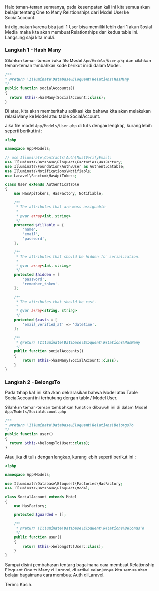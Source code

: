 Halo teman-teman semuanya, pada kesempatan kali ini kita semua akan belajar tentang One to Many Relationships dari Model User ke SocialAccount.



Ini digunakan karena bisa jadi 1 User bisa memiliki lebih dari 1 akun Sosial Media, maka kita akan membuat Relationships dari kedua table ini. Langsung saja kita mulai.



### Langkah 1 - Hash Many

Silahkan teman-teman buka file Model `App/Models/User.php` dan silahkan teman-teman tambahkan kode berikut ini di dalam Model.



```php
/**
* @return \Illuminate\Database\Eloquent\Relations\HasMany
*/
public function socialAccounts()
{
  return $this->hasMany(SocialAccount::class);
}
```



Di atas, kita akan memberitahu aplikasi kita bahawa kita akan melakukan relasi Many ke Model atau table SocialAccount.



Jika file model `App/Models/User.php` di tulis dengan lengkap, kurang lebih seperti berikut ini :

```php
<?php

namespace App\Models;

// use Illuminate\Contracts\Auth\MustVerifyEmail;
use Illuminate\Database\Eloquent\Factories\HasFactory;
use Illuminate\Foundation\Auth\User as Authenticatable;
use Illuminate\Notifications\Notifiable;
use Laravel\Sanctum\HasApiTokens;

class User extends Authenticatable
{
    use HasApiTokens, HasFactory, Notifiable;

    /**
     * The attributes that are mass assignable.
     *
     * @var array<int, string>
     */
    protected $fillable = [
        'name',
        'email',
        'password',
    ];

    /**
     * The attributes that should be hidden for serialization.
     *
     * @var array<int, string>
     */
    protected $hidden = [
        'password',
        'remember_token',
    ];

    /**
     * The attributes that should be cast.
     *
     * @var array<string, string>
     */
    protected $casts = [
        'email_verified_at' => 'datetime',
    ];

    /**
     * @return \Illuminate\Database\Eloquent\Relations\HasMany
     */
    public function socialAccounts()
    {
        return $this->hasMany(SocialAccount::class);
    }
}

```



### Langkah 2 - BelongsTo

Pada tahap kali ini kita akan deklarasikan bahwa Model atau Table SocialAccount ini terhubung dengan table / Model User.



Silahkan teman-teman tambahkan function dibawah ini di dalam Model `App/Models/SocialAccount.php`



```php
/**
* @return \Illuminate\Database\Eloquent\Relations\BelongsTo
*/
public function user()
{
  return $this->belongsTo(User::class);
}
```

Atau jika di tulis dengan lengkap, kurang lebih seperti berikut ini :



```php
<?php

namespace App\Models;

use Illuminate\Database\Eloquent\Factories\HasFactory;
use Illuminate\Database\Eloquent\Model;

class SocialAccount extends Model
{
    use HasFactory;

    protected $guarded = [];

    /**
     * @return \Illuminate\Database\Eloquent\Relations\BelongsTo
     */
    public function user()
    {
        return $this->belongsTo(User::class);
    }
}

```

Sampai disini pembahasan tentang bagaimana cara membuat Relationship Eloquent One to Many di Laravel, di artikel selanjutnya kita semua akan belajar bagaimana cara membuat Auth di Laravel.

Terima Kasih.